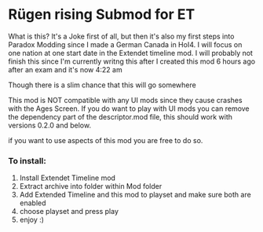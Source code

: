 # Rügen rising Submod for ET
What is this?
It's a Joke first of all, but then it's also my first steps into Paradox Modding since I made a German Canada in HoI4.
I will focus on one nation at one start date in the Extendet timeline mod. I will probably not finish this since I'm currently writng this after I created this mod 6 hours ago after an exam and it's now 4:22 am

Though there is a slim chance that this will go somewhere

This mod is NOT compatible with any UI mods since they cause crashes with the Ages Screen.
If you do want to play with UI mods you can remove the dependency part of the descriptor.mod file, this should work with versions 0.2.0 and below.

if you want to use aspects of this mod you are free to do so.

### To install:
1. Install Extendet Timeline mod
2. Extract archive into folder within Mod folder
3. Add Extended Timeline and this mod to playset and make sure both are enabled
4. choose playset and press play
5. enjoy :)
